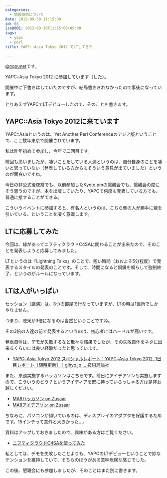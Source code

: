 ```yaml
---
categories:
  - 情報技術について
date: 2012-09-30 11:15:00
id: 65
iso8601: 2012-09-30T11:15:00+09:00
tags:
  - yapc
  - perl
title: YAPC::Asia Tokyo 2012 でLTしてきた

---
```


<p><a href="https://twitter.com/nqounet">@nqounet</a>です。</p> <p>YAPC::Asia Tokyo 2012 に参加しています（した）。</p> <p>開催中に下書きはしていたのですが、結局書ききれなかったので事後になっています。</p> <p>とりあえずYAPCでLTデビューしたので、そのことを書きます。</p> <h2>YAPC::Asia Tokyo 2012に来ています</h2> <p>YAPC::Asiaというのは、Yet Another Perl Conferenceのアジア版ということで、ここ数年東京で開催されています。</p> <p>私は昨年初めて参加し、今年で二回目です。</p> <p>前回も思いましたが、凄いことをしている人達というのは、自分自身のことを凄いと思っていない（発表している方からもそういう意見が出ていました）というのが面白いですね。</p> <p>今日の非公式後夜祭でも、以前参加したKyoto.pmの懇親会でも、懇親会の度にそう思うのですが、本を出版していたり、YAPCで何度も発表している方でも、普通に接することができる。</p> <p>こういうイベントに参加すると、有名人というのは、こちら側の人が勝手に線を引いている、ということを凄く意識します。</p> <h2>LTに応募してみた</h2> <p>今回は、縁があってニフティクラウドC4SAに関わることが出来たので、そのことを発表しようと応募してみました。</p> <p>LTというのは「Lightning Talks」のことで、短い時間（おおよそ5分程度）で発表するスタイルの発表のことです。そして、時間になると銅鑼を鳴らして強制終了、というのがルールになっています。</p> <h2>LTは人がいっぱい</h2> <p>セッション（講演）は、3つの部屋で行なっていますが、LTの時は1箇所でしかやりません。</p> <p>つまり、聴衆が3倍になるのは当然ということですね。</p> <p>その3倍の人達の前で発表するというのは、初心者にはハードルが高いです。</p> <p>発表自体は、デモが失敗するなど散々な結果でしたが、その失敗自体をネタに出来るくらいには良い経験だったと思っています。</p> <ul><li><a href="http://gihyo.jp/news/report/01/yapcasia2012/0001?ard=1399915643">YAPC::Asia Tokyo 2012 スペシャルレポート：YAPC::Asia Tokyo 2012, 1日目レポート［随時更新］｜gihyo.jp … 技術評論社</a></li></ul><p>また、来週実施するハッカソンはこちらです。前日にアイデアソンも実施しますので、こういうのどう？というアイディアを既に持っていらっしゃる方は是非お越しください。</p> <ul><li><a href="http://www.zusaar.com/event/405003">MA8ハッカソン on Zusaar</a></li><li><a href="http://www.zusaar.com/event/403003">MA8アイデアソン on Zusaar</a></li></ul><p>ちなみに、パソコンが傾いているのは、ディスプレイのアダプタを保護するためです。15インチって意外と大きかった...。</p> <p>資料はアップしておきましたので、興味がある方はご覧ください。</p> <ul><li><a href="http://nqounet.github.io/presentation/20120928_yapcasia/">ニフティクラウドC4SAを使ってみた</a></li></ul><p>私としては、デモを失敗したことよりも、YAPCのLTデビューということで妙なテンションを維持していて、そちらのほうがある意味危険な感じでした。</p> <p>この後、懇親会にも参加しましたが、そのことはまた別に書きます。</p>    	